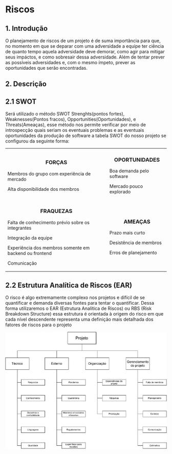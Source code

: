 # Riscos

## 1. Introdução

O planejamento de riscos de um projeto é de suma importância para que, no momento em que se deparar com uma adversidade a equipe ter ciência de quanto tempo aquela adversidade deve demorar, como agir para mitigar seus impáctos, e como sobresair dessa adversidade. Além de tentar prever as possíveis adversidades e, com o mesmo ímpeto, prever as oportunidades que serão encontradas.

## 2. Descrição

## 2.1 SWOT
Será utilizado o método SWOT Strenghts(pontos fortes), Weaknesses(Pontos fracos), Opportunities(Oportunidades), e Threats(Ameaças), esse método nos permite verificar por meio de introspecção quais seriam os eventuais problemas e as eventuais oportunidades da produção de software a tabela SWOT do nosso projeto se configurou da seguinte forma:

<table>
  <tr>
    <td>
      <center><h3>FORÇAS</h3></center>
      <p>
      Membros do grupo com experiência de mercado
      <p>
      Alta disponibilidade dos membros
    </td>
    <td>
      <center><h3>OPORTUNIDADES</h3></center>
      <p>
      Boa demanda pelo software
      <p>
      Mercado pouco explorado
   </td>
  </tr>
  <tr>
    <td>
      <center><h3>FRAQUEZAS</h3></center>
      <p>
      Falta de conhecimento prévio sobre os integrantes
      <p>
      Integração da equipe
      <p>
      Experiência dos membros somente em backend ou frontend
      <p>
      Comunicação
    </td>
    <td>
    <center><h3>AMEAÇAS</h3></center>
    <p>
    Prazo mais curto
    <p>
    Desistência de membros
    <p>
    Erros de planejamento
    <p>
    </td>
  </tr>
</table>

##  2.2 Estrutura Analítica de Riscos (EAR)

O risco é algo extremamente complexo nos projetos e difícil de se quantificar e demanda diversas fontes para tentar o quantificar. Dessa forma utilizaremos o EAR (Estrutura Analítica de Riscos) ou RBS (Risk Breakdown Structure) essa estrutura é orientada à origem do risco em que cada nível descendente representa uma definição mais detalhada dos fatores de riscos para o projeto

![EAR](./riscos/Diagrama_EAR.jpg)
